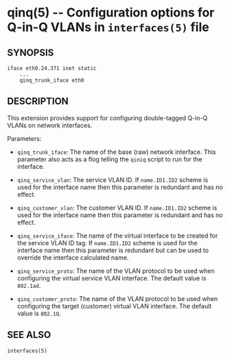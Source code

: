 qinq(5) -- Configuration options for Q-in-Q VLANs in `interfaces(5)` file
=========================================================================

SYNOPSIS
--------

    iface eth0.24.371 inet static
        ...
        qinq_trunk_iface eth0


DESCRIPTION
-----------

This extension provides support for configuring double-tagged Q-in-Q
VLANs on network interfaces.

Parameters:

  *  `qinq_trunk_iface`:
  The name of the base (raw) network interface. This parameter also
  acts as a flog telling the `qiniq` script to run for the interface.
  
  * `qinq_service_vlan`:
  The service VLAN ID. If `name.ID1.ID2` scheme is used for the
  interface name then this parameter is redundant and has no
  effect.
  
  * `qinq_customer_vlan`:
  The customer VLAN ID. If `name.ID1.ID2` scheme is used for the
  interface name then this parameter is redundant and has no effect.
  
  * `qinq_service_iface`:
  The name of the virtual interface to be created for the service VLAN
  ID tag. If `name.ID1.ID2` scheme is used for the interface name then
  this parameter is redundant but can be used to override the
  interface calculated name.
  
  * `qinq_service_proto`:
  The name of the VLAN protocol to be used when configuring the
  virtual service VLAN interface. The default value is `802.1ad`.
  
  * `qinq_customer_proto`:
  The name of the VLAN protocol to be used when configuring the
  target (customer) virtual VLAN interface. The default value is
  `802.1Q`.


SEE ALSO
--------

`interfaces(5)`
